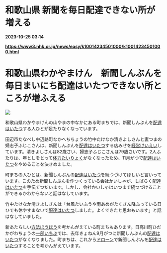 # 和歌山県 新聞を毎日配達できない所が増える

**2023-10-25 03:14**

**https://www3.nhk.or.jp/news/easy/k10014234501000/k10014234501000.html**

和歌山県わかやまけん　新聞しんぶんを毎日まいにち配達はいたつできない所ところが増ふえる
===========================================

![](https://www3.nhk.or.jp/news/html/20231023/K10014234501_2310231556_1023161423_01_02.jpg)  

和歌山県わかやまけんの山やまの中なかにある町まちでは、新聞しんぶんを[配達はいたつ](javascript:void(0))する人ひとが足たりなくなっています。

田辺市たなべし中辺路町なかへちちょうの竹中たけなか清きよしさんと妻つまの婦志子ふじこさんは、新聞しんぶんを[配達はいたつ](javascript:void(0))する店みせを[経営けいえい](javascript:void(0))しています。清きよしさんは82歳さい、婦志子ふじこさんは79歳さいです。2人ふたりは、年としをとって[体力たいりょく](javascript:void(0))がなくなったため、11月がつで[配達はいたつ](javascript:void(0))をやめることを決きめました。

町まちの人ひとは、新聞しんぶんの[配達はいたつ](javascript:void(0))を続つづけてほしいと言いっています。このため新聞しんぶんを作つくっている会社かいしゃが、しばらく[配達はいたつ](javascript:void(0))を手伝てつだいます。しかし、会社かいしゃはいつまで続つづけることができるかわからないと話はなしています。

竹中たけなか清きよしさんは「台風たいふうや雨あめがたくさん降ふっている日ひでも休やすまないで[配達はいたつ](javascript:void(0))しました。よくできたと思おもいます」と話はなしていました。

新あたらしい[方法ほうほう](javascript:void(0))を考かんがえている町まちもあります。日高川町ひだかがわちょうの[一部いちぶ](javascript:void(0))では、去年きょねん9月がつに新聞しんぶんの[配達はいたつ](javascript:void(0))がなくなりました。町まちは、これから[ドローン](javascript:void(0))で新聞しんぶんを[配達はいたつ](javascript:void(0))することを考かんがえています。